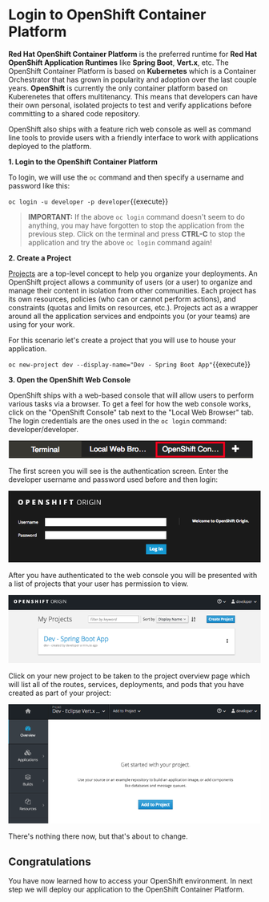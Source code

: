 # Login to OpenShift Container Platform

**Red Hat OpenShift Container Platform** is the preferred runtime for **Red Hat OpenShift Application Runtimes** like **Spring Boot**, **Vert.x**, etc. The OpenShift Container Platform is based on **Kubernetes** which is a Container Orchestrator that has grown in popularity and adoption over the last couple years. **OpenShift** is currently the only container platform based on Kuberenetes that offers multitenancy. This means that developers can have their own personal, isolated projects to test and verify applications before committing to a shared code repository.

OpenShift also ships with a feature rich web console as well as command line tools to provide users with a friendly interface to work with applications deployed to the platform. 

**1. Login to the OpenShift Container Platform**

To login, we will use the `oc` command and then specify a username and password like this:

``oc login -u developer -p developer``{{execute}}

>**IMPORTANT:** If the above `oc login` command doesn't seem to do anything, you may have forgotten to stop the application from the previous step. Click on the terminal and press **CTRL-C** to stop the application and try the above `oc login` command again!

**2. Create a Project**

[Projects](https://docs.openshift.com/container-platform/3.6/architecture/core_concepts/projects_and_users.html#projects) are a top-level concept to help you organize your deployments. An OpenShift project allows a community of users (or a user) to organize and manage their content in isolation from other communities. Each project has its own resources, policies (who can or cannot perform actions), and constraints (quotas and limits on resources, etc.). Projects act as a wrapper around all the application services and endpoints you (or your teams) are using for your work.

For this scenario let's create a project that you will use to house your application. 

``oc new-project dev --display-name="Dev - Spring Boot App"``{{execute}}

**3. Open the OpenShift Web Console**

OpenShift ships with a web-based console that will allow users to
perform various tasks via a browser. To get a feel for how the web console
works, click on the "OpenShift Console" tab next to the "Local Web Browser" tab. The login credentials are the ones used in the `oc login` command: developer/developer.

![OpenShift Console Tab](../assets/middleware/rhoar-getting-started-spring/openshift-console-tab.png)

The first screen you will see is the authentication screen. Enter the developer username and password used before and 
then login:

![Web Console Login](../assets/middleware/rhoar-getting-started-spring/login.png)

After you have authenticated to the web console you will be presented with a list of projects that your user has permission to view.

![Web Console Projects](../assets/middleware/rhoar-getting-started-spring/projects.png)

Click on your new project to be taken to the project overview page which will list all of the routes, services, deployments, and pods that you have created as part of your project:

![Web Console Overview](../assets/middleware/rhoar-getting-started-spring/overview.png)

There's nothing there now, but that's about to change.

## Congratulations

You have now learned how to access your OpenShift environment. In next step we will deploy our application to the OpenShift Container Platform.